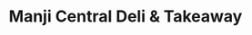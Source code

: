 ---
title: "Manji Central Deli & Takeaway"
url: /manjimup/manji-central-deli-und-takeaway/
shop: Feinkost
---